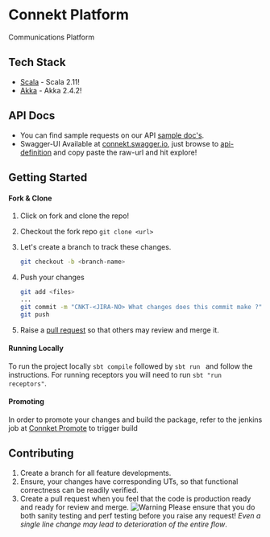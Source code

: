 Connekt Platform
========================

Communications Platform

Tech Stack 
---------------------
* [Scala] - Scala 2.11!
* [Akka] - Akka 2.4.2!

[Scala]:http://www.scala-lang.org
[Akka]:http://doc.akka.io/docs/akka/2.4.2/scala.html

API Docs
---------------------

- You can find sample requests on our API [sample doc's](https://docs.google.com/document/d/1SgIZHrXTTSmuvL-fyr7hLV7Dzwg_npgu4OHtUanztYk/edit#).
- Swagger-UI Available at [connekt.swagger.io](http://umap23.nm.flipkart.com:9991/), just browse to [api-definition](https://github.com/Flipkart/connekt/blob/streams/schema/swagger-api.yaml) and copy paste the raw-url and hit explore!

Getting Started
---------------------

#### Fork & Clone ###
1. Click on fork and clone the repo!
2. Checkout the fork repo `git clone <url>`
3. Let's create a branch to track these changes.
	
	```bash
	git checkout -b <branch-name>
	```

4. Push your changes

	```bash
	git add <files>
	...
	git commit -m "CNKT-<JIRA-NO> What changes does this commit make ?"
	git push
	```

5. Raise a [pull request](https://help.github.com/articles/creating-a-pull-request/) so that others may review and merge it.

#### Running Locally
To run the project locally ``sbt compile`` followed by ``sbt run `` and follow the instructions. For running receptors you will need to run ``sbt "run receptors"``.

#### Promoting
In order to promote your changes and build the package, refer to the jenkins job at [Connket Promote](http://usercrm-automation-qa-0001.nm.flipkart.com:8080/view/Promotion%20Jobs/job/promote_connekt/) to trigger build

Contributing
-------------------------

1. Create a branch for all feature developments.
2. Ensure, your changes have corresponding UTs, so that functional correctness can be readily verified.
3. Create a pull request when you feel that the code is production ready and ready for review and merge. ![Warning](http://icons.iconarchive.com/icons/paomedia/small-n-flat/16/sign-warning-icon.png) Please ensure that you do both sanity testing and perf testing before you raise any request! _Even a single line change may lead to deterioration of the entire flow_.





